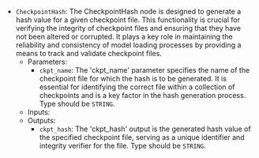 - `CheckpointHash`: The CheckpointHash node is designed to generate a hash value for a given checkpoint file. This functionality is crucial for verifying the integrity of checkpoint files and ensuring that they have not been altered or corrupted. It plays a key role in maintaining the reliability and consistency of model loading processes by providing a means to track and validate checkpoint files.
    - Parameters:
        - `ckpt_name`: The 'ckpt_name' parameter specifies the name of the checkpoint file for which the hash is to be generated. It is essential for identifying the correct file within a collection of checkpoints and is a key factor in the hash generation process. Type should be `STRING`.
    - Inputs:
    - Outputs:
        - `ckpt_hash`: The 'ckpt_hash' output is the generated hash value of the specified checkpoint file, serving as a unique identifier and integrity verifier for the file. Type should be `STRING`.

